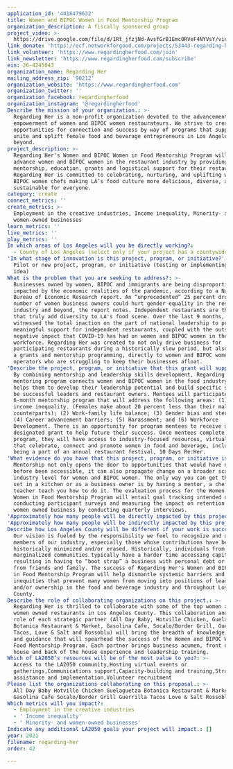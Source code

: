 ```yaml
---
application_id: '4416479632'
title: Women and BIPOC Women in Food Mentorship Program
organization_description: A fiscally sponsored group
project_video: >-
  https://drive.google.com/file/d/1Rt_jfzjNd-AvsfGrB1Emc0RVeF4NYVsY/view?usp=sharing
link_donate: 'https://ecf.networkforgood.com/projects/53443-regarding-her'
link_volunteer: 'https://www.regardingherfood.com/join'
link_newsletter: 'https://www.regardingherfood.com/subscribe'
ein: 26-4245043
organization_name: Regarding Her
mailing_address_zip: '90212'
organization_website: 'https://www.regardingherfood.com'
organization_twitter: ''
organization_facebook: regardingherfood
organization_instagram: '@regardingherfood'
Describe the mission of your organization.: >-
  Regarding Her is a non-profit organization devoted to the advancement and
  empowerment of women and BIPOC women restaurateurs. We strive to create
  opportunities for connection and success by way of programs that support,
  unite and uplift female food and beverage entrepreneurs in Los Angeles and
  beyond.
project_description: >-
  Regarding Her's Women and BIPOC Women in Food Mentorship Program will help to
  advance women and BIPOC women in the restaurant industry by providing
  mentorship, education, grants and logistical support for their restaurants.
  Regarding Her is committed to celebrating, nurturing, and uplifting women and
  BIPOC women chefs making LA’s food culture more delicious, diverse, and
  sustainable for everyone.
category: create
connect_metrics: ''
create_metrics: >-
  Employment in the creative industries, Income inequality, Minority- and
  women-owned businesses
learn_metrics: ''
live_metrics: ''
play_metrics: ''
In which areas of Los Angeles will you be directly working?:
  - County of Los Angeles (select only if your project has a countywide benefit)
'In what stage of innovation is this project, program, or initiative?': >-
  Pilot or new project, program, or initiative (testing or implementing a new
  idea)
What is the problem that you are seeking to address?: >-
  Businesses owned by women, BIPOC and immigrants are being disproportionately
  impacted by the economic realities of the pandemic, according to a National
  Bureau of Economic Research report. An “unprecedented” 25 percent drop in the
  number of women business owners could hurt gender equality in the restaurant
  industry and beyond, the report notes. Independent restaurants are the ones
  that truly add diversity to LA's food scene. Over the last 9 months, we’ve
  witnessed the total inaction on the part of national leadership to provide
  meaningful support for independent restaurants, coupled with the outsized
  negative impact that COVID-19 has had on women and BIPOC women in the
  workforce. Regarding Her was created to not only drive business for
  participating restaurants during a historically slow period, but also provide
  a grants and mentorship programming, directly to women and BIPOC women
  operators who are struggling to keep their businesses afloat.
'Describe the project, program, or initiative that this grant will support to address the problem identified.': >-
  By combining mentorship and leadership skills development, Regarding Her's
  mentoring program connects women and BIPOC women in the food industry and
  helps them to develop their leadership potential and build specific skills to
  be successful leaders and restaurant owners. Mentees will participate in a
  6-month mentorship program that will address the following areas: (1) Gender
  income inequality. (Females make about 20 percent less than their male
  counterparts); (2) Work-family life balance; (3) Gender bias and stereotypes;
  (4) Career advancement barriers; (5) Harassment; and (6) Workforce
  Development. There is an opportunity for program mentees to receive a
  designated grant to help future their success. Once mentees complete the
  program, they will have access to industry-focused resources, virtual events
  that celebrate, connect and promote women in food and beverage, including
  being a part of an annual restaurant festival, 10 Days Re:Her.
'What evidence do you have that this project, program, or initiative is or will be successful, and how will you define and measure success?': >-
  Mentorship not only opens the door to opportunities that would have never
  before been accessible, it can also propagate change on a broader scale at the
  industry level for women and BIPOC women. The only way you can get that skill
  set in a kitchen or as a business owner is by having a mentor, a chef, or a
  teacher teach you how to do it. The evaluation process for the Women and BIPOC
  Women in Food Mentorship Program will entail goal tracking intended outcomes,
  conducting participant surveys and measuring the impact on retention with
  women owned business by conducting quarterly interviews.
'Approximately how many people will be directly impacted by this project, program, or initiative?': '225'
'Approximately how many people will be indirectly impacted by this project, program, or initiative?': '5000'
Describe how Los Angeles County will be different if your work is successful.: >-
  Our vision is fueled by the responsibility we feel to recognize and uplift all
  members of our industry, especially those whose contributions have been
  historically minimized and/or erased. Historically, individuals from these
  marginalized communities typically have a harder time accessing capital, often
  resulting in having to “boot strap” a business with personal debt or loans
  from friends and family. The success of Regarding Her's Women and BIPOC Women
  in Food Mentorship Program will help dismantle systemic barriers and racial
  inequities that prevent many women from moving into positions of leadership
  and/or ownership in the food and beverage industry and throughout Los Angeles
  County.
Describe the role of collaborating organizations on this project.: >-
  Regarding Her is thrilled to collaborate with some of the top women and BIPOC
  women owned restaurants in Los Angeles County. This collaboration and specific
  role of each strategic partner (All Day Baby, Hotville Chicken, Guelaguetza,
  Botanica Restaurant & Market, Gasolina Cafe, Socalo/Border Grill, Guerrilla
  Tacos, Love & Salt and Rossoblu) will bring the breadth of knowledge, advocacy
  and guidance that will spearhead the success of the Women and BIPOC Women in
  Food Mentorship Program. Each partner brings business acumen, front of the
  house and back of the house experience and leadership training.
Which of LA2050’s resources will be of the most value to you?: >-
  Access to the LA2050 community,Hosting virtual events or
  gatherings,Communications support,Capacity-building and training,Strategy
  assistance and implementation,Volunteer recruitment
Please list the organizations collaborating on this proposal.: >-
  All Day Baby Hotville Chicken Guelaguetza Botanica Restaurant & Market
  Gasolina Cafe Socalo/Border Grill Guerrilla Tacos Love & Salt Rossoblu
Which metrics will you impact?:
  - Employment in the creative industries
  - ' Income inequality'
  - ' Minority- and women-owned businesses'
Indicate any additional LA2050 goals your project will impact.: []
year: 2021
filename: regarding-her
order: 42

---
```

